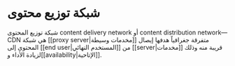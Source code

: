 # شبكة توزيع محتوى

شبكة توزيع المحتوى content delivery network أو content distribution network&mdash;CDN هي شبكة [[proxy server|مخدمات وسيطة]] متفرقة جغرافياً هدفها إيصال المحتوى إلى [[end user|المستخدم النهائي]] من [[server|مخدمات]] قريبة منه وذلك لزيادة الأداء و[[availability|الإتاحية]].